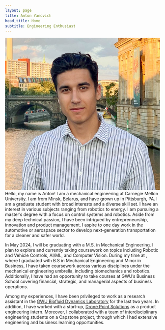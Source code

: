 ```yaml
---
layout: page
title: Anton Yanovich
head_title: Home
subtitle: Engineering Enthusiast
---
```


<div class="pretty-links">
<div class="grid">
<div class="unit golden-small profile-pic">
<img class='site-profile' src="/assets/img/anton.jpg">
</div>
<div class="unit golden-large">
<div class="lead lead-about">
Hello, my name is Anton! I am a mechanical engineering at Carnegie Mellon University. I am from Minsk, Belarus, and have grown up in Pittsburgh, PA. I am a graduate student with broad interests and a diverse skill set. I have an interest in various subjects ranging from robotics to energy. I am pursuing a master’s degree with a focus on control systems and robotics. Aside from my deep technical passion, I have been intrigued by entrepreneurship, innovation and product management. I aspire to one day work in the automotive or aerospace sector to develop next-generation transportation for a cleaner and safer world.

In May 2024, I will be graduating with a M.S. in Mechanical Engineering. I plan to explore and currently taking coursework on topics including Robotic and Vehicle Controls, AI/ML, and Computer Vision. During my time at <a href="https://www.gwu.edu/"><George Washignton University></a>, where I graduated with B.S in Mechanical Engineering and Minor in Business, I have taken coursework across various disciplines under the mechanical engineering umbrella, including biomechanics and robotics. Additionally, I have had an opportunity to take courses at GWU’s Business School covering financial, strategic, and managerial aspects of business operations.

Among my experiences, I have been privileged to work as a research assistant in the <a href="https://www.researchgate.net/lab/Biofluid-Dynamics-Lab-Michael-W-Plesniak">GWU Biofluid Dynamics Laboratory</a> for the last two years. In addition, I have worked with a start-up, <a href="https://dronepointsolutions.com/">Drone Point Solutions</a> as a product engineering intern. Moreover, I collaborated with a team of interdisciplinary engineering students on a Capstone project, through which I had extensive engineering and business learning opportunities.

<!-- and want to be like Anton Egorov who is a researcher in autonomous robotics with a particular interest in computer vision (3D point cloud semantic segmentation) and deep learning for robust 3D perception. I am also broadly interested in SLAM.

I am currently a Data Scientist (ML Matching Team) at [OZON](https://corp.ozon.com/) Technology in Russia. Prior to this role, I served as Middle Software Developer (Localization and Mapping (SLAM) team) in Self-Driving Group in the same company. I have been working on developing of algorithms that underlie SLAM.

From August 2020 to June 2021, I was a doctaral student at [Autonomous Transportation Systems Lab](https://robotics.innopolis.university/en/labs/laboratoriya-avtonomnyh-transportnyh-sistem/) of [Innopolis University](https://innopolis.university/en/) with [*Professor Alexandr Klimchik*](https://scholar.google.fr/citations?user=KLpMBj0AAAAJ&hl=en). I received my <strong>Master of Science in Space and Engineering Systems</strong> at [Skolkovo Institute of Science and Technology (Skoltech)](https://www.skoltech.ru/en/) in June 2020 — including a six-month research visit at the [Robotics Institute](https://www.ri.cmu.edu/) at [Carnegie Mellon University](https://www.cmu.edu/).
</div>

My Master's research work was based at [Biorobotics Lab](http://biorobotics.ri.cmu.edu/index.php) at the Robotics Institute of Carnegie Mellon University under the supervision of [*Professor Howie Choset*](https://scholar.google.com/citations?user=4fvo61oAAAAJ&hl=en) — related to the development of a new 3D Place Recognition framework in 3D LiDAR-based SLAM algorithm with an orientation-invariant property

a-->

</div>

</div>

